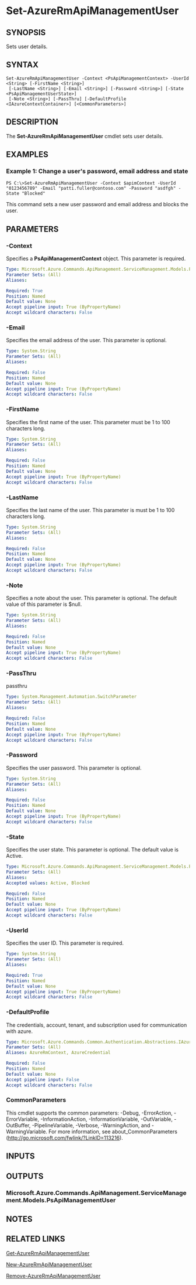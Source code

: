 ﻿---
external help file: Microsoft.Azure.Commands.ApiManagement.ServiceManagement.dll-Help.xml
Module Name: AzureRM.ApiManagement
ms.assetid: 562DE7FA-F2A7-49E9-9273-3C4E2BF8D4B5
online version:
schema: 2.0.0
content_git_url: https://github.com/Azure/azure-powershell/blob/preview/src/ResourceManager/ApiManagement/Commands.ApiManagement/help/Set-AzureRmApiManagementUser.md
original_content_git_url: https://github.com/Azure/azure-powershell/blob/preview/src/ResourceManager/ApiManagement/Commands.ApiManagement/help/Set-AzureRmApiManagementUser.md
---

# Set-AzureRmApiManagementUser

## SYNOPSIS
Sets user details.

## SYNTAX

```
Set-AzureRmApiManagementUser -Context <PsApiManagementContext> -UserId <String> [-FirstName <String>]
 [-LastName <String>] [-Email <String>] [-Password <String>] [-State <PsApiManagementUserState>]
 [-Note <String>] [-PassThru] [-DefaultProfile <IAzureContextContainer>] [<CommonParameters>]
```

## DESCRIPTION
The **Set-AzureRmApiManagementUser** cmdlet sets user details.

## EXAMPLES

### Example 1: Change a user's password, email address and state
```
PS C:\>Set-AzureRmApiManagementUser -Context $apimContext -UserId "0123456789" -Email "patti.fuller@contoso.com" -Password "asdfgh" -State "Blocked"
```

This command sets a new user password and email address and blocks the user.

## PARAMETERS

### -Context
Specifies a **PsApiManagementContext** object.
This parameter is required.

```yaml
Type: Microsoft.Azure.Commands.ApiManagement.ServiceManagement.Models.PsApiManagementContext
Parameter Sets: (All)
Aliases: 

Required: True
Position: Named
Default value: None
Accept pipeline input: True (ByPropertyName)
Accept wildcard characters: False
```

### -Email
Specifies the email address of the user.
This parameter is optional.

```yaml
Type: System.String
Parameter Sets: (All)
Aliases: 

Required: False
Position: Named
Default value: None
Accept pipeline input: True (ByPropertyName)
Accept wildcard characters: False
```

### -FirstName
Specifies the first name of the user.
This parameter must be 1 to 100 characters long.

```yaml
Type: System.String
Parameter Sets: (All)
Aliases: 

Required: False
Position: Named
Default value: None
Accept pipeline input: True (ByPropertyName)
Accept wildcard characters: False
```

### -LastName
Specifies the last name of the user.
This parameter is must be 1 to 100 characters long.

```yaml
Type: System.String
Parameter Sets: (All)
Aliases: 

Required: False
Position: Named
Default value: None
Accept pipeline input: True (ByPropertyName)
Accept wildcard characters: False
```

### -Note
Specifies a note about the user.
This parameter is optional.
The default value of this parameter is $null.

```yaml
Type: System.String
Parameter Sets: (All)
Aliases: 

Required: False
Position: Named
Default value: None
Accept pipeline input: True (ByPropertyName)
Accept wildcard characters: False
```

### -PassThru
passthru

```yaml
Type: System.Management.Automation.SwitchParameter
Parameter Sets: (All)
Aliases: 

Required: False
Position: Named
Default value: None
Accept pipeline input: True (ByPropertyName)
Accept wildcard characters: False
```

### -Password
Specifies the user password.
This parameter is optional.

```yaml
Type: System.String
Parameter Sets: (All)
Aliases: 

Required: False
Position: Named
Default value: None
Accept pipeline input: True (ByPropertyName)
Accept wildcard characters: False
```

### -State
Specifies the user state.
This parameter is optional.
The default value is Active.

```yaml
Type: Microsoft.Azure.Commands.ApiManagement.ServiceManagement.Models.PsApiManagementUserState
Parameter Sets: (All)
Aliases: 
Accepted values: Active, Blocked

Required: False
Position: Named
Default value: None
Accept pipeline input: True (ByPropertyName)
Accept wildcard characters: False
```

### -UserId
Specifies the user ID.
This parameter is required.

```yaml
Type: System.String
Parameter Sets: (All)
Aliases: 

Required: True
Position: Named
Default value: None
Accept pipeline input: True (ByPropertyName)
Accept wildcard characters: False
```

### -DefaultProfile
The credentials, account, tenant, and subscription used for communication with azure.

```yaml
Type: Microsoft.Azure.Commands.Common.Authentication.Abstractions.IAzureContextContainer
Parameter Sets: (All)
Aliases: AzureRmContext, AzureCredential

Required: False
Position: Named
Default value: None
Accept pipeline input: False
Accept wildcard characters: False
```

### CommonParameters
This cmdlet supports the common parameters: -Debug, -ErrorAction, -ErrorVariable, -InformationAction, -InformationVariable, -OutVariable, -OutBuffer, -PipelineVariable, -Verbose, -WarningAction, and -WarningVariable. For more information, see about_CommonParameters (http://go.microsoft.com/fwlink/?LinkID=113216).

## INPUTS

## OUTPUTS

### Microsoft.Azure.Commands.ApiManagement.ServiceManagement.Models.PsApiManagementUser

## NOTES

## RELATED LINKS

[Get-AzureRmApiManagementUser](./Get-AzureRmApiManagementUser.md)

[New-AzureRmApiManagementUser](./New-AzureRmApiManagementUser.md)

[Remove-AzureRmApiManagementUser](./Remove-AzureRmApiManagementUser.md)


